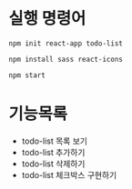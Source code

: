 # 실행 명령어

`npm init react-app todo-list`

`npm install sass react-icons`

`npm start`

# 기능목록

- todo-list 목록 보기
- todo-list 추가하기
- todo-list 삭제하기
- todo-list 체크박스 구현하기

